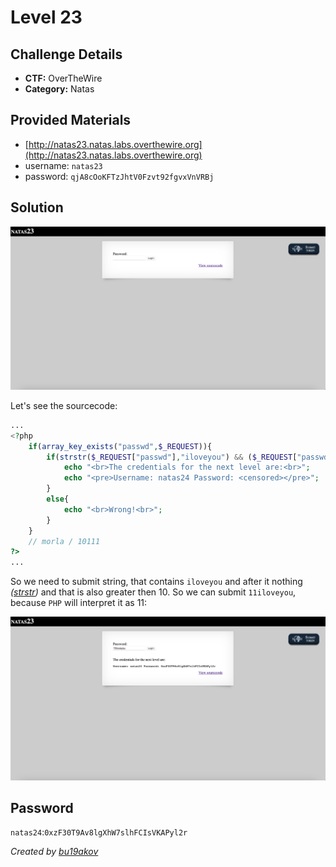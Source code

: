 # Level 23

## Challenge Details 

- **CTF:** OverTheWire
- **Category:** Natas

## Provided Materials

- [http://natas23.natas.labs.overthewire.org](http://natas23.natas.labs.overthewire.org)
- username: `natas23`
- password: `qjA8cOoKFTzJhtV0Fzvt92fgvxVnVRBj`

## Solution

![start](./start.jpg)

Let's see the sourcecode:

```php
...
<?php
    if(array_key_exists("passwd",$_REQUEST)){
        if(strstr($_REQUEST["passwd"],"iloveyou") && ($_REQUEST["passwd"] > 10 )){
            echo "<br>The credentials for the next level are:<br>";
            echo "<pre>Username: natas24 Password: <censored></pre>";
        }
        else{
            echo "<br>Wrong!<br>";
        }
    }
    // morla / 10111
?> 
...
```
So we need to submit string, that contains `iloveyou` and after it nothing *([strstr](https://www.w3schools.com/php/func_string_strstr.asp))* and that is also greater then 10. So we can submit `11iloveyou`, because `PHP` will interpret it as 11:

![pass](./pass.jpg)

## Password

`natas24`:`0xzF30T9Av8lgXhW7slhFCIsVKAPyl2r`

*Created by [bu19akov](https://github.com/bu19akov)*